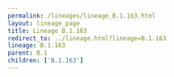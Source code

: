 ```yaml
---
permalink: /lineages/lineage_B.1.163.html
layout: lineage_page
title: Lineage B.1.163
redirect_to: ../lineage.html?lineage=B.1.163
lineage: B.1.163
parent: B.1
children: ['B.1.163']
---
```

